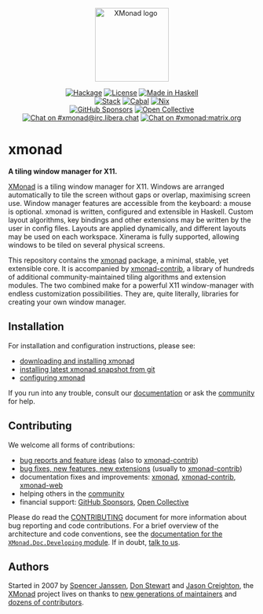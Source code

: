 <p align="center">
  <a href="https://xmonad.org/"><img alt="XMonad logo" src="https://xmonad.org/images/logo-wrapped.svg" height=150></a>
</p>
<p align="center">
  <a href="https://hackage.haskell.org/package/xmonad"><img alt="Hackage" src="https://img.shields.io/hackage/v/xmonad?logo=haskell"></a>
  <a href="https://github.com/xmonad/xmonad/blob/readme/LICENSE"><img alt="License" src="https://img.shields.io/github/license/xmonad/xmonad"></a>
  <a href="https://haskell.org/"><img alt="Made in Haskell" src="https://img.shields.io/badge/Made%20in-Haskell-%235e5086?logo=haskell"></a>
  <br>
  <a href="https://github.com/xmonad/xmonad/actions/workflows/stack.yml"><img alt="Stack" src="https://img.shields.io/github/actions/workflow/status/xmonad/xmonad/stack.yml?label=Stack&logo=githubactions&logoColor=white"></a>
  <a href="https://github.com/xmonad/xmonad/actions/workflows/haskell-ci.yml"><img alt="Cabal" src="https://img.shields.io/github/actions/workflow/status/xmonad/xmonad/haskell-ci.yml?label=Cabal&logo=githubactions&logoColor=white"></a>
  <a href="https://github.com/xmonad/xmonad/actions/workflows/nix.yml"><img alt="Nix" src="https://img.shields.io/github/actions/workflow/status/xmonad/xmonad/nix.yml?label=Nix&logo=githubactions&logoColor=white"></a>
  <br>
  <a href="https://github.com/sponsors/xmonad"><img alt="GitHub Sponsors" src="https://img.shields.io/github/sponsors/xmonad?label=GitHub%20Sponsors&logo=githubsponsors"></a>
  <a href="https://opencollective.com/xmonad"><img alt="Open Collective" src="https://img.shields.io/opencollective/all/xmonad?label=Open%20Collective&logo=opencollective"></a>
  <br>
  <a href="https://web.libera.chat/#xmonad"><img alt="Chat on #xmonad@irc.libera.chat" src="https://img.shields.io/badge/%23%20chat-on%20libera-brightgreen"></a>
  <a href="https://matrix.to/#/#xmonad:matrix.org"><img alt="Chat on #xmonad:matrix.org" src="https://img.shields.io/matrix/xmonad:matrix.org?logo=matrix"></a>
</p>

# xmonad

**A tiling window manager for X11.**

[XMonad][web:xmonad] is a tiling window manager for X11. Windows are arranged
automatically to tile the screen without gaps or overlap, maximising
screen use. Window manager features are accessible from the keyboard:
a mouse is optional. xmonad is written, configured and extensible in
Haskell. Custom layout algorithms, key bindings and other extensions
may be written by the user in config files. Layouts are applied
dynamically, and different layouts may be used on each
workspace. Xinerama is fully supported, allowing windows to be tiled
on several physical screens.

This repository contains the [xmonad][hackage:xmonad] package, a minimal,
stable, yet extensible core. It is accompanied by
[xmonad-contrib][gh:xmonad-contrib], a library of hundreds of additional
community-maintained tiling algorithms and extension modules. The two combined
make for a powerful X11 window-manager with endless customization
possibilities. They are, quite literally, libraries for creating your own
window manager.

## Installation

For installation and configuration instructions, please see:

 * [downloading and installing xmonad][web:download]
 * [installing latest xmonad snapshot from git][web:install]
 * [configuring xmonad][web:tutorial]

If you run into any trouble, consult our [documentation][web:documentation] or
ask the [community][web:community] for help.

## Contributing

We welcome all forms of contributions:

 * [bug reports and feature ideas][gh:xmonad:issues]
   (also to [xmonad-contrib][gh:xmonad-contrib:issues])
 * [bug fixes, new features, new extensions][gh:xmonad:pulls]
   (usually to [xmonad-contrib][gh:xmonad-contrib:pulls])
 * documentation fixes and improvements: [xmonad][gh:xmonad],
   [xmonad-contrib][gh:xmonad-contrib], [xmonad-web][gh:xmonad-web]
 * helping others in the [community][web:community]
 * financial support: [GitHub Sponsors][gh:xmonad:sponsors],
   [Open Collective][opencollective:xmonad]

Please do read the [CONTRIBUTING][gh:xmonad:contributing] document for more
information about bug reporting and code contributions. For a brief overview
of the architecture and code conventions, see the [documentation for the
`XMonad.Doc.Developing` module][doc:developing]. If in doubt, [talk to
us][web:community].

## Authors

Started in 2007 by [Spencer Janssen][gh:spencerjanssen], [Don
Stewart][gh:donsbot] and [Jason Creighton][gh:JasonCreighton], the
[XMonad][web:xmonad] project lives on thanks to [new generations of
maintainers][gh:xmonad:maintainers] and [dozens of
contributors][gh:xmonad:contributors].

[gh:spencerjanssen]: https://github.com/spencerjanssen
[gh:donsbot]: https://github.com/donsbot
[gh:JasonCreighton]: https://github.com/JasonCreighton

[doc:developing]: https://xmonad.github.io/xmonad-docs/xmonad-contrib/XMonad-Doc-Developing.html
[gh:xmonad-contrib:issues]: https://github.com/xmonad/xmonad-contrib/issues
[gh:xmonad-contrib:pulls]: https://github.com/xmonad/xmonad-contrib/pulls
[gh:xmonad-contrib]: https://github.com/xmonad/xmonad-contrib
[gh:xmonad-web]: https://github.com/xmonad/xmonad-web
[gh:xmonad:contributing]: https://github.com/xmonad/xmonad/blob/master/CONTRIBUTING.md
[gh:xmonad:contributors]: https://github.com/xmonad/xmonad/graphs/contributors
[gh:xmonad:issues]: https://github.com/xmonad/xmonad/issues
[gh:xmonad:maintainers]: https://github.com/xmonad/xmonad/blob/master/MAINTAINERS.md
[gh:xmonad:pulls]: https://github.com/xmonad/xmonad/pulls
[gh:xmonad:sponsors]: https://github.com/sponsors/xmonad
[gh:xmonad]: https://github.com/xmonad/xmonad
[hackage:xmonad]: https://hackage.haskell.org/package/xmonad
[opencollective:xmonad]: https://opencollective.com/xmonad
[web:community]: https://xmonad.org/community.html
[web:documentation]: https://xmonad.org/documentation.html
[web:download]: https://xmonad.org/download.html
[web:install]: https://xmonad.org/INSTALL.html
[web:tutorial]: https://xmonad.org/TUTORIAL.html
[web:xmonad]: https://xmonad.org/
